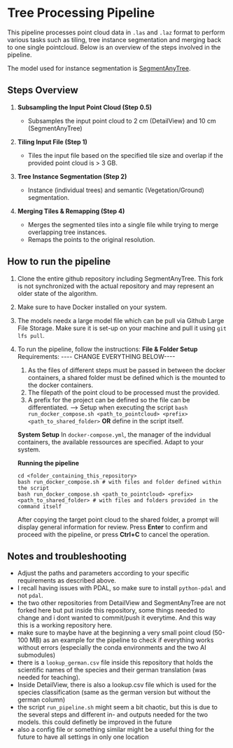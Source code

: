 # Tree Processing Pipeline

This pipeline processes point cloud data in `.las` and `.laz` format to perform various tasks such as tiling, tree instance segmentation and merging back to one single pointcloud. Below is an overview of the steps involved in the pipeline.

The model used for instance segmentation is [SegmentAnyTree](https://www.sciencedirect.com/science/article/pii/S0034425724003936).

## Steps Overview

1. **Subsampling the Input Point Cloud (Step 0.5)**
    - Subsamples the input point cloud to 2 cm (DetailView) and 10 cm (SegmentAnyTree)

2. **Tiling Input File (Step 1)**
    - Tiles the input file based on the specified tile size and overlap if the provided point cloud is > 3 GB.

3. **Tree Instance Segmentation (Step 2)**
    - Instance (individual trees) and semantic (Vegetation/Ground) segmentation.

4. **Merging Tiles & Remapping (Step 4)**
    - Merges the segmented tiles into a single file while trying to merge overlapping tree instances.
    - Remaps the points to the original resolution.

## How to run the pipeline
1. Clone the entire github repository including SegmentAnyTree. This fork is not synchronized with the actual repository and may represent an older state of the algorithm.

2. Make sure to have Docker installed on your system.

3. The models needx a large model file which can be pull via Github Large File Storage. Make sure it is set-up on your machine and pull it using `git lfs pull`.

4. To run the pipeline, follow the instructions:
   **File & Folder Setup**
   Requirements:
   ---- CHANGE EVERYTHING BELOW----
   1. As the files of different steps must be passed in between the docker containers, a shared folder must be defined which is the mounted to the docker containers.
   2. The filepath of the point cloud to be processed must the provided.
   3. A prefix for the project can be defined so the file can be differentiated.
    --> Setup when executing the script `bash run_docker_compose.sh <path_to_pointcloud> <prefix> <path_to_shared_folder>` **OR** define in the script itself.

  
   **System Setup**
   In `docker-compose.yml`, the manager of the indvidual containers, the available ressources are specified. Adapt to your system. 


   **Running the pipeline**
   ```
   cd <folder_containing_this_repository>
   bash run_docker_compose.sh # with files and folder defined within the script
   bash run_docker_compose.sh <path_to_pointcloud> <prefix> <path_to_shared_folder> # with files and folders provided in the command itself
   ```

    After copying the target point cloud to the shared folder, a prompt will display general information for review. Press **Enter** to confirm and proceed with the pipeline, or press **Ctrl+C** to cancel the operation.
   
   
## Notes and troubleshooting

- Adjust the paths and parameters according to your specific requirements as described above.
- I recall having issues with PDAL, so make sure to install `python-pdal` and not `pdal`.
- the two other repositories from DetailView and SegmentAnyTree are not forked here but put inside this repository, some things needed to change and i dont wanted to commit/push it everytime. And this way this is a working repository here.
- make sure to maybe have at the beginning a very small point cloud (50-100 MB) as an example for the pipeline to check if everything works without errors (especially the conda environments and the two AI submodules)
- there is a `lookup_german.csv` file inside this repository that holds the scientific names of the species and their german translation (was needed for teaching).
- Inside DetailView, there is also a lookup.csv file which is used for the species classification (same as the german version but without the german column)
- the script `run_pipeline.sh` might seem a bit chaotic, but this is due to the several steps and different in- and outputs needed for the two models. this could definetly be improved in the future
- also a config file or something similar might be a useful thing for the future to have all settings in only one location
